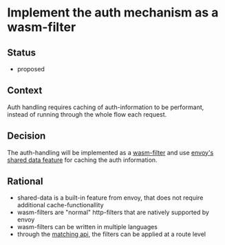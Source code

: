 # Implement the auth mechanism as a wasm-filter

## Status

- proposed

## Context

Auth handling requires caching of auth-information to be performant, instead of running through the whole flow each request.

## Decision

The auth-handling will be implemented as a [wasm-filter](https://www.envoyproxy.io/docs/envoy/latest/api-v3/extensions/filters/http/wasm/v3/wasm.proto) and use 
[envoy's shared data feature](https://www.envoyproxy.io/docs/envoy/latest/intro/arch_overview/advanced/data_sharing_between_filters) for caching the auth information.

## Rational

- shared-data is a built-in feature from envoy, that does not require additional cache-functionallity
- wasm-filters are "normal" http-filters that are natively supported by envoy
- wasm-filters can be written in multiple languages
- through the [matching api](https://www.envoyproxy.io/docs/envoy/latest/intro/arch_overview/advanced/matching/matching_api), the filters can be applied at a route level